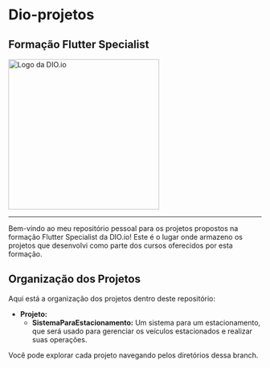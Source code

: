 # Dio-projetos
## Formação Flutter Specialist
<img src="https://hermes.dio.me/tracks/6d21f240-a85a-4570-a217-c3b9a37d1924.png" alt="Logo da DIO.io" width="300">

---
Bem-vindo ao meu repositório pessoal para os projetos propostos na formação Flutter Specialist da DIO.io! Este é o lugar onde armazeno os projetos que desenvolvi como parte dos cursos oferecidos por esta formação.

## Organização dos Projetos
Aqui está a organização dos projetos dentro deste repositório:

- **Projeto:**
  - **SistemaParaEstacionamento:** Um sistema para um estacionamento, que será usado para gerenciar os veículos estacionados e realizar suas operações.
    
Você pode explorar cada projeto navegando pelos diretórios dessa branch.

